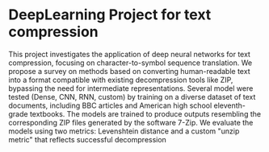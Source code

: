 # DeepLearning Project for text compression
This project investigates the application of deep neural networks for text compression, focusing on
character-to-symbol sequence translation. We propose a survey on methods based on converting
human-readable text into a format compatible with existing decompression tools like ZIP, bypassing
the need for intermediate representations. Several model were tested (Dense, CNN, RNN, custom) by
training on a diverse dataset of text documents, including BBC articles and American high school
eleventh-grade textbooks. The models are trained to produce outputs resembling the corresponding
ZIP files generated by the software 7-Zip. We evaluate the models using two metrics: Levenshtein
distance and a custom "unzip metric" that reflects successful decompression
